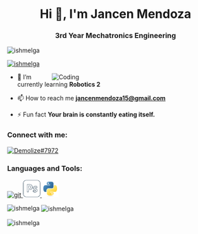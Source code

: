 <h1 align="center">Hi 👋, I'm Jancen Mendoza</h1>
<h3 align="center">3rd Year Mechatronics Engineering</h3>

<p align="left"> <img src="https://komarev.com/ghpvc/?username=ishmelga&label=Profile%20views&color=0e75b6&style=flat" alt="ishmelga" /> </p>

<p align="left"> <a href="https://github.com/ryo-ma/github-profile-trophy"><img src="https://github-profile-trophy.vercel.app/?username=ishmelga" alt="ishmelga" /></a> </p>
<img align="right" alt="Coding" width="400" src="https://media.tenor.com/2l4-h42qnmcAAAAi/toothless-dancing-toothless.gif">

- 🌱 I’m currently learning **Robotics 2**

- 📫 How to reach me **jancenmendoza15@gmail.com**

- ⚡ Fun fact **Your brain is constantly eating itself.**

<h3 align="left">Connect with me:</h3>
<p align="left">
<a href="https://discord.gg/Demolize#7972" target="blank"><img align="center" src="https://raw.githubusercontent.com/rahuldkjain/github-profile-readme-generator/master/src/images/icons/Social/discord.svg" alt="Demolize#7972" height="30" width="40" /></a>
</p>

<h3 align="left">Languages and Tools:</h3>
<p align="left"> <a href="https://git-scm.com/" target="_blank" rel="noreferrer"> <img src="https://www.vectorlogo.zone/logos/git-scm/git-scm-icon.svg" alt="git" width="40" height="40"/> </a> <a href="https://www.photoshop.com/en" target="_blank" rel="noreferrer"> <img src="https://raw.githubusercontent.com/devicons/devicon/master/icons/photoshop/photoshop-line.svg" alt="photoshop" width="40" height="40"/> </a> <a href="https://www.python.org" target="_blank" rel="noreferrer"> <img src="https://raw.githubusercontent.com/devicons/devicon/master/icons/python/python-original.svg" alt="python" width="40" height="40"/> </a> </p>

<p><img align="left" src="https://github-readme-stats.vercel.app/api/top-langs?username=ishmelga&show_icons=true&locale=en&layout=compact" alt="ishmelga" /></p>

<p>&nbsp;<img align="center" src="https://github-readme-stats.vercel.app/api?username=ishmelga&show_icons=true&locale=en" alt="ishmelga" /></p>

<p><img align="center" src="https://github-readme-streak-stats.herokuapp.com/?user=ishmelga&" alt="ishmelga" /></p>
